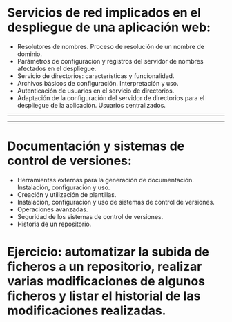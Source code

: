 # Servicios de red implicados en el despliegue de una aplicación web:
- Resolutores de nombres. Proceso de resolución de un nombre de dominio.
- Parámetros de configuración y registros del servidor de nombres afectados en el despliegue.
- Servicio de directorios: características y funcionalidad.
- Archivos básicos de configuración. Interpretación y uso.
- Autenticación de usuarios en el servicio de directorios.
- Adaptación de la configuración del servidor de directorios para el despliegue de la aplicación. Usuarios centralizados.

------------
------------

# Documentación y sistemas de control de versiones:
- Herramientas externas para la generación de documentación. Instalación, configuración y uso.
- Creación y utilización de plantillas.
- Instalación, configuración y uso de sistemas de control de versiones.
- Operaciones avanzadas.
- Seguridad de los sistemas de control de versiones.
- Historia de un repositorio.

# Ejercicio: automatizar la subida de ficheros a un repositorio, realizar varias modificaciones de algunos ficheros y listar el historial de las modificaciones realizadas.
